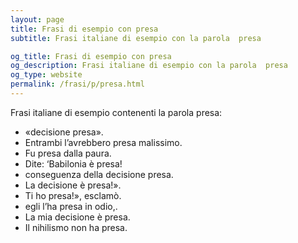 ```yaml
---
layout: page
title: Frasi di esempio con presa 
subtitle: Frasi italiane di esempio con la parola  presa

og_title: Frasi di esempio con presa 
og_description: Frasi italiane di esempio con la parola  presa
og_type: website
permalink: /frasi/p/presa.html
---
```


Frasi italiane di esempio contenenti la parola presa:


- «decisione presa».
- Entrambi l’avrebbero presa malissimo.
- Fu presa dalla paura.
- Dite: ‘Babilonia è presa!
- conseguenza della decisione presa.
- La decisione è presa!».
- Ti ho presa!», esclamò.
- egli l’ha presa in odio,.
- La mia decisione è presa.
- Il nihilismo non ha presa.
